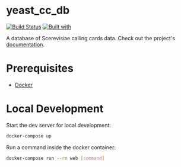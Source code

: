 # yeast_cc_db

[![Build Status](https://travis-ci.org/cmatkhan/yeast_cc_db.svg?branch=master)](https://travis-ci.org/cmatkhan/yeast_cc_db)
[![Built with](https://img.shields.io/badge/Built_with-Cookiecutter_Django_Rest-F7B633.svg)](https://github.com/agconti/cookiecutter-django-rest)

A database of Scerevisiae calling cards data. Check out the project's [documentation](http://cmatkhan.github.io/yeast_cc_db/).

# Prerequisites

- [Docker](https://docs.docker.com/docker-for-mac/install/)  

# Local Development

Start the dev server for local development:
```bash
docker-compose up
```

Run a command inside the docker container:

```bash
docker-compose run --rm web [command]
```
